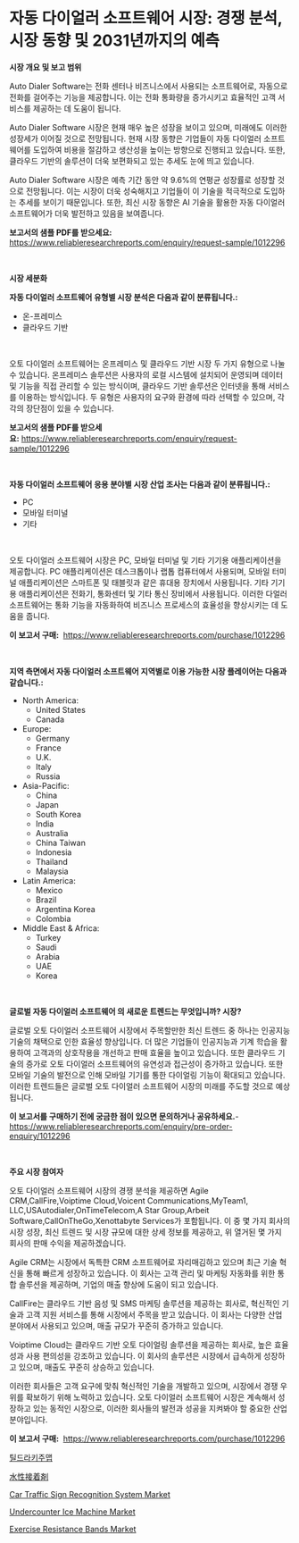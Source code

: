 <p><h1>자동 다이얼러 소프트웨어 시장: 경쟁 분석, 시장 동향 및 2031년까지의 예측</h1></p><p><strong>시장 개요 및 보고 범위</strong></p>
<p><p>Auto Dialer Software는 전화 센터나 비즈니스에서 사용되는 소프트웨어로, 자동으로 전화를 걸어주는 기능을 제공합니다. 이는 전화 통화량을 증가시키고 효율적인 고객 서비스를 제공하는 데 도움이 됩니다.</p><p>Auto Dialer Software 시장은 현재 매우 높은 성장을 보이고 있으며, 미래에도 이러한 성장세가 이어질 것으로 전망됩니다. 현재 시장 동향은 기업들이 자동 다이얼러 소프트웨어를 도입하여 비용을 절감하고 생산성을 높이는 방향으로 진행되고 있습니다. 또한, 클라우드 기반의 솔루션이 더욱 보편화되고 있는 추세도 눈에 띄고 있습니다.</p><p>Auto Dialer Software 시장은 예측 기간 동안 약 9.6%의 연평균 성장률로 성장할 것으로 전망됩니다. 이는 시장이 더욱 성숙해지고 기업들이 이 기술을 적극적으로 도입하는 추세를 보이기 때문입니다. 또한, 최신 시장 동향은 AI 기술을 활용한 자동 다이얼러 소프트웨어가 더욱 발전하고 있음을 보여줍니다.</p></p>
<p><strong>보고서의 샘플 PDF를 받으세요:</strong> <a href="https://www.reliableresearchreports.com/enquiry/request-sample/1012296">https://www.reliableresearchreports.com/enquiry/request-sample/1012296</a></p>
<p>&nbsp;</p>
<p><strong>시장 세분화</strong></p>
<p><strong>자동 다이얼러 소프트웨어 유형별 시장 분석은 다음과 같이 분류됩니다.:</strong></p>
<p><ul><li>온-프레미스</li><li>클라우드 기반</li></ul></p>
<p>&nbsp;</p>
<p><p>오토 다이얼러 소프트웨어는 온프레미스 및 클라우드 기반 시장 두 가지 유형으로 나눌 수 있습니다. 온프레미스 솔루션은 사용자의 로컬 시스템에 설치되어 운영되며 데이터 및 기능을 직접 관리할 수 있는 방식이며, 클라우드 기반 솔루션은 인터넷을 통해 서비스를 이용하는 방식입니다. 두 유형은 사용자의 요구와 환경에 따라 선택할 수 있으며, 각각의 장단점이 있을 수 있습니다.</p></p>
<p><strong>보고서의 샘플 PDF를 받으세요:</strong>&nbsp;<a href="https://www.reliableresearchreports.com/enquiry/request-sample/1012296">https://www.reliableresearchreports.com/enquiry/request-sample/1012296</a></p>
<p>&nbsp;</p>
<p><strong> 자동 다이얼러 소프트웨어 응용 분야별 시장 산업 조사는 다음과 같이 분류됩니다.:</strong></p>
<p><ul><li>PC</li><li>모바일 터미널</li><li>기타</li></ul></p>
<p>&nbsp;</p>
<p><p>오토 다이얼러 소프트웨어 시장은 PC, 모바일 터미널 및 기타 기기용 애플리케이션을 제공합니다. PC 애플리케이션은 데스크톱이나 랩톱 컴퓨터에서 사용되며, 모바일 터미널 애플리케이션은 스마트폰 및 태블릿과 같은 휴대용 장치에서 사용됩니다. 기타 기기용 애플리케이션은 전화기, 통화센터 및 기타 통신 장비에서 사용됩니다. 이러한 다얼러 소프트웨어는 통화 기능을 자동화하여 비즈니스 프로세스의 효율성을 향상시키는 데 도움을 줍니다.</p></p>
<p><strong>이 보고서 구매:</strong>&nbsp; <a href="https://www.reliableresearchreports.com/purchase/1012296">https://www.reliableresearchreports.com/purchase/1012296</a></p>
<p>&nbsp;</p>
<p><strong>지역 측면에서 자동 다이얼러 소프트웨어 지역별로 이용 가능한 시장 플레이어는 다음과 같습니다.:</strong></p>
<p><ul>
    <li>
        North America:
        <ul>
            <li>United States</li>
            <li>Canada</li>
        </ul>
    </li>
    <li>
        Europe:
        <ul>
            <li>Germany</li>
            <li>France</li>
            <li>U.K.</li>
            <li>Italy</li>
            <li>Russia</li>
        </ul>
    </li>
    <li>
        Asia-Pacific:
        <ul>
            <li>China</li>
            <li>Japan</li>
            <li>South Korea</li>
            <li>India</li>
            <li>Australia</li>
            <li>China Taiwan</li>
            <li>Indonesia</li>
            <li>Thailand</li>
            <li>Malaysia</li>
        </ul>
    </li>
    <li>
        Latin America:
        <ul>
            <li>Mexico</li>
            <li>Brazil</li>
            <li>Argentina Korea</li>
            <li>Colombia</li>
        </ul>
    </li>
    <li>
        Middle East & Africa:
        <ul>
            <li>Turkey</li>
            <li>Saudi</li>
            <li>Arabia</li>
            <li>UAE</li>
            <li>Korea</li>
        </ul>
    </li>
    </ul></p>
<p>&nbsp;</p>
<p><strong>글로벌 자동 다이얼러 소프트웨어 의 새로운 트렌드는 무엇입니까? 시장?</strong></p>
<p><p>글로벌 오토 다이얼러 소프트웨어 시장에서 주목할만한 최신 트렌드 중 하나는 인공지능 기술의 채택으로 인한 효율성 향상입니다. 더 많은 기업들이 인공지능과 기계 학습을 활용하여 고객과의 상호작용을 개선하고 판매 효율을 높이고 있습니다. 또한 클라우드 기술의 증가로 오토 다이얼러 소프트웨어의 유연성과 접근성이 증가하고 있습니다. 또한 모바일 기술의 발전으로 인해 모바일 기기를 통한 다이얼링 기능이 확대되고 있습니다. 이러한 트렌드들은 글로벌 오토 다이얼러 소프트웨어 시장의 미래를 주도할 것으로 예상됩니다.</p></p>
<p><strong>이 보고서를 구매하기 전에 궁금한 점이 있으면 문의하거나 공유하세요.</strong>- <a href="https://www.reliableresearchreports.com/enquiry/pre-order-enquiry/1012296">https://www.reliableresearchreports.com/enquiry/pre-order-enquiry/1012296</a></p>
<p>&nbsp;</p>
<p><strong>주요 시장 참여자</strong></p>
<p><p>오토 다이얼러 소프트웨어 시장의 경쟁 분석을 제공하면 Agile CRM,CallFire,Voiptime Cloud,Voicent Communications,MyTeam1, LLC,USAutodialer,OnTimeTelecom,A Star Group,Arbeit Software,CallOnTheGo,Xenottabyte Services가 포함됩니다. 이 중 몇 가지 회사의 시장 성장, 최신 트렌드 및 시장 규모에 대한 상세 정보를 제공하고, 위 열거된 몇 가지 회사의 판매 수익을 제공하겠습니다.</p><p>Agile CRM는 시장에서 독특한 CRM 소프트웨어로 자리매김하고 있으며 최근 기술 혁신을 통해 빠르게 성장하고 있습니다. 이 회사는 고객 관리 및 마케팅 자동화를 위한 통합 솔루션을 제공하며, 기업의 매출 향상에 도움이 되고 있습니다.</p><p>CallFire는 클라우드 기반 음성 및 SMS 마케팅 솔루션을 제공하는 회사로, 혁신적인 기술과 고객 지원 서비스를 통해 시장에서 주목을 받고 있습니다. 이 회사는 다양한 산업 분야에서 사용되고 있으며, 매출 규모가 꾸준히 증가하고 있습니다.</p><p>Voiptime Cloud는 클라우드 기반 오토 다이얼링 솔루션을 제공하는 회사로, 높은 효율성과 사용 편의성을 강조하고 있습니다. 이 회사의 솔루션은 시장에서 급속하게 성장하고 있으며, 매출도 꾸준히 상승하고 있습니다.</p><p>이러한 회사들은 고객 요구에 맞춰 혁신적인 기술을 개발하고 있으며, 시장에서 경쟁 우위를 확보하기 위해 노력하고 있습니다. 오토 다이얼러 소프트웨어 시장은 계속해서 성장하고 있는 동적인 시장으로, 이러한 회사들의 발전과 성공을 지켜봐야 할 중요한 산업 분야입니다.</p></p>
<p><strong>이 보고서 구매:</strong>&nbsp;&nbsp;<a href="https://www.reliableresearchreports.com/purchase/1012296">https://www.reliableresearchreports.com/purchase/1012296</a></p>
<p><p><a href="https://medium.com/@derrickmafrks96745/%ED%8B%B8%EB%93%9C%EB%9D%BC%ED%82%A4%EC%A3%BC%EB%A7%99-%EC%8B%9C%EC%9E%A5-%EC%8B%9C%EC%9E%A5-cagr-%EC%8B%9C%EC%9E%A5-%ED%8A%B8%EB%A0%8C%EB%93%9C-%EB%B0%8F-%EC%84%B1%EC%9E%A5-%EC%A0%84%EB%9E%B5%EC%9D%84-%EC%95%8C%EC%95%84%EB%B3%B4%EB%8A%94-%EA%B2%83-9396ad267165">틸드라키주맵</a></p><p><a href="https://medium.com/@novastamm2023/%E6%B0%B4%E6%80%A7%E6%8E%A5%E7%9D%80%E5%89%A4%E5%B8%82%E5%A0%B4-%E5%B8%82%E5%A0%B4%E3%82%B7%E3%82%A7%E3%82%A2-%E5%B8%82%E5%A0%B4%E5%8B%95%E5%90%91-%E3%81%8A%E3%82%88%E3%81%B3%E5%B0%86%E6%9D%A5%E3%81%AE%E6%88%90%E9%95%B7%E3%82%92%E6%8E%A2%E3%82%8B-5d4d673c115b">水性接着剤</a></p><p><a href="https://gentle-editor-9db.notion.site/Car-Traffic-Sign-Recognition-System-Market-Size-Growth-Outlook-from-2024-to-2031-projecting-at-Mar-959ae72207814fe3907867f6c57cef93">Car Traffic Sign Recognition System Market</a></p><p><a href="https://issuu.com/reportprime-2/docs/undercounter-ice-machine-market-size-2030.pptx">Undercounter Ice Machine Market</a></p><p><a href="https://github.com/julyju69/Market-Research-Report-List-2/blob/main/exercise-resistance-bands-market.md">Exercise Resistance Bands Market</a></p></p>
